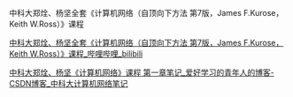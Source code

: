 中科大郑烇、杨坚全套《计算机网络（自顶向下方法 第7版，James F.Kurose，Keith W.Ross）》课程

[中科大郑烇、杨坚全套《计算机网络（自顶向下方法 第7版，James F.Kurose，Keith W.Ross）》课程_哔哩哔哩_bilibili](https://www.bilibili.com/video/BV1JV411t7ow?p=13&spm_id_from=333.880.my_history.page.click)

[中科大郑烇、杨坚《计算机网络》课程 第一章笔记_爱好学习的青年人的博客-CSDN博客_中科大计算机网络笔记](https://blog.csdn.net/qq_53111905/article/details/119002010?spm=1001.2014.3001.5501)

